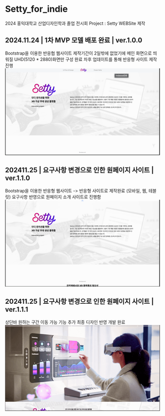 # Setty_for_indie
2024 홍익대학교 산업디자인학과 졸업 전시회 
Project : Setty WEBSite 제작

## 2024.11.24  |  1차 MVP 모델 배포 완료 | ver.1.0.0
Bootstrap을 이용한 반응협 웹사이트
제작기간이 2일밖에 없었기에 메인 화면으로 띄워질 UHD(5120 * 2880)화면만 구성 완료
차후 업데이트를 통해 반응형 사이트 제작 진행
<img src="./ReadmeImg/Setty_ver.1.0.0.gif" alt="ver.1.0.0">

## 202411.25 | 요구사항 변경으로 인한 원페이지 사이트 | ver.1.1.0
Bootstrap을 이용한 반응형 웹사이트 -> 반응형 사이트로 제작완료 (모바일, 웹, 테블릿)
요구사항 반영으로 원페이지 소개 사이트로 진행함
<img src="./ReadmeImg/Setty_ver.1.1.0.gif" alt="ver.1.1.0">

## 202411.25 | 요구사항 변경으로 인한 원페이지 사이트 | ver.1.1.1
상단바 원하는 구간 이동 가능 기능 추가
최종 디자인 반영 개발 완료
<img src="./ReadmeImg/Setty_ver.1.1.1..gif" alt="ver.1.1.1">

